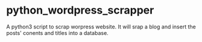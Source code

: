 # python_wordpress_scrapper
A python3 script to scrap worpress website.
It will srap a blog and insert the posts' conents and titles into a database.
